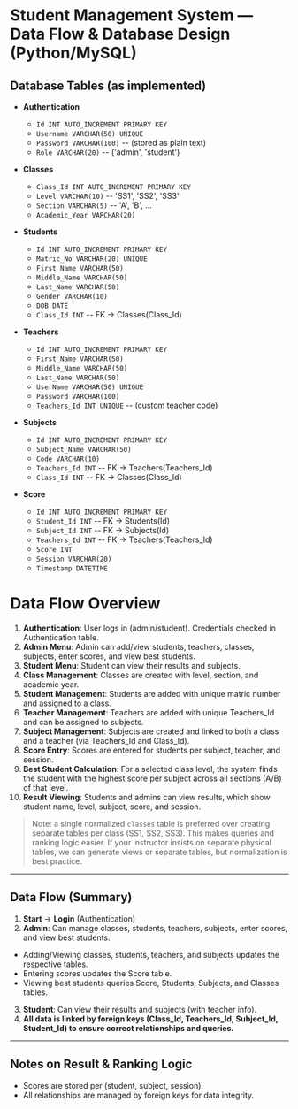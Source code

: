 
# Student Management System — Data Flow & Database Design (Python/MySQL)


## Database Tables (as implemented)


* **Authentication**
  * `Id INT AUTO_INCREMENT PRIMARY KEY`
  * `Username VARCHAR(50) UNIQUE`
  * `Password VARCHAR(100)`  -- (stored as plain text)
  * `Role VARCHAR(20)`  -- ('admin', 'student')


* **Classes**
  * `Class_Id INT AUTO_INCREMENT PRIMARY KEY`
  * `Level VARCHAR(10)`        -- 'SS1', 'SS2', 'SS3'
  * `Section VARCHAR(5)`      -- 'A', 'B', ...
  * `Academic_Year VARCHAR(20)`


* **Students**
  * `Id INT AUTO_INCREMENT PRIMARY KEY`
  * `Matric_No VARCHAR(20) UNIQUE`
  * `First_Name VARCHAR(50)`
  * `Middle_Name VARCHAR(50)`
  * `Last_Name VARCHAR(50)`
  * `Gender VARCHAR(10)`
  * `DOB DATE`
  * `Class_Id INT`  -- FK -> Classes(Class_Id)


* **Teachers**
  * `Id INT AUTO_INCREMENT PRIMARY KEY`
  * `First_Name VARCHAR(50)`
  * `Middle_Name VARCHAR(50)`
  * `Last_Name VARCHAR(50)`
  * `UserName VARCHAR(50) UNIQUE`
  * `Password VARCHAR(100)`
  * `Teachers_Id INT UNIQUE`  -- (custom teacher code)


* **Subjects**
  * `Id INT AUTO_INCREMENT PRIMARY KEY`
  * `Subject_Name VARCHAR(50)`
  * `Code VARCHAR(10)`
  * `Teachers_Id INT`  -- FK -> Teachers(Teachers_Id)
  * `Class_Id INT`     -- FK -> Classes(Class_Id)


* **Score**
  * `Id INT AUTO_INCREMENT PRIMARY KEY`
  * `Student_Id INT` -- FK -> Students(Id)
  * `Subject_Id INT` -- FK -> Subjects(Id)
  * `Teachers_Id INT` -- FK -> Teachers(Teachers_Id)
  * `Score INT`
  * `Session VARCHAR(20)`
  * `Timestamp DATETIME`


# Data Flow Overview

1. **Authentication**: User logs in (admin/student). Credentials checked in Authentication table.
2. **Admin Menu**: Admin can add/view students, teachers, classes, subjects, enter scores, and view best students.
3. **Student Menu**: Student can view their results and subjects.
4. **Class Management**: Classes are created with level, section, and academic year.
5. **Student Management**: Students are added with unique matric number and assigned to a class.
6. **Teacher Management**: Teachers are added with unique Teachers_Id and can be assigned to subjects.
7. **Subject Management**: Subjects are created and linked to both a class and a teacher (via Teachers_Id and Class_Id).
8. **Score Entry**: Scores are entered for students per subject, teacher, and session.
9. **Best Student Calculation**: For a selected class level, the system finds the student with the highest score per subject across all sections (A/B) of that level.
10. **Result Viewing**: Students and admins can view results, which show student name, level, subject, score, and session.

> Note: a single normalized `classes` table is preferred over creating separate tables per class (SS1, SS2, SS3). This makes queries and ranking logic easier. If your instructor insists on separate physical tables, we can generate views or separate tables, but normalization is best practice.

---


## Data Flow (Summary)

1. **Start** → **Login** (Authentication)
2. **Admin**: Can manage classes, students, teachers, subjects, enter scores, and view best students.
  - Adding/Viewing classes, students, teachers, and subjects updates the respective tables.
  - Entering scores updates the Score table.
  - Viewing best students queries Score, Students, Subjects, and Classes tables.
3. **Student**: Can view their results and subjects (with teacher info).
4. **All data is linked by foreign keys (Class_Id, Teachers_Id, Subject_Id, Student_Id) to ensure correct relationships and queries.**

---


## Notes on Result & Ranking Logic

* Scores are stored per (student, subject, session).
* All relationships are managed by foreign keys for data integrity.





